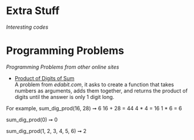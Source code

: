 # Extra Stuff
*Interesting codes*


# Programming Problems
*Programming Problems from other online sites*  

* [Product of Digits of Sum](https://edabit.com/challenge/HrQoXJYqpYZ2Rqvtb)  
A problem from *edabit.com*, it asks to create a function that takes numbers as arguments, adds them together, and returns the product of digits until the answer is only 1 digit long.  

For example, 
sum_dig_prod(16, 28) ➞ 6
16 + 28 = 44
4 * 4 =  16
1 * 6 = 6

sum_dig_prod(0) ➞ 0

sum_dig_prod(1, 2, 3, 4, 5, 6) ➞ 2
